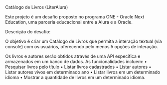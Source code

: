 Catálogo de Livros (LiterAlura)

Este projeto é um desafio proposto no programa ONE - Oracle Next Education, uma parceria educacional entre a Alura e a Oracle.

Descrição do desafio:

O objetivo é criar um Catálogo de Livros que permita a interação textual (via console) com os usuários, oferecendo pelo menos 5 opções de interação.

Os livros e autores serão obtidos através de uma API específica e armazenados em um banco de dados.
As funcionalidades incluem: 
  • Pesquisar livros pelo título 
  • Listar livros cadastrados 
  • Listar autores 
  • Listar autores vivos em determinado ano 
  • Listar livros em um determinado idioma 
  • Mostrar a quantidade de livros em um determinado idioma.
